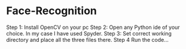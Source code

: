 # Face-Recognition

Step 1: Install OpenCV on your pc
Step 2: Open any Python ide of your choice. In my case I have used Spyder.
Step 3: Set correct working directory and place all the three files there.
Step 4 Run the code...
